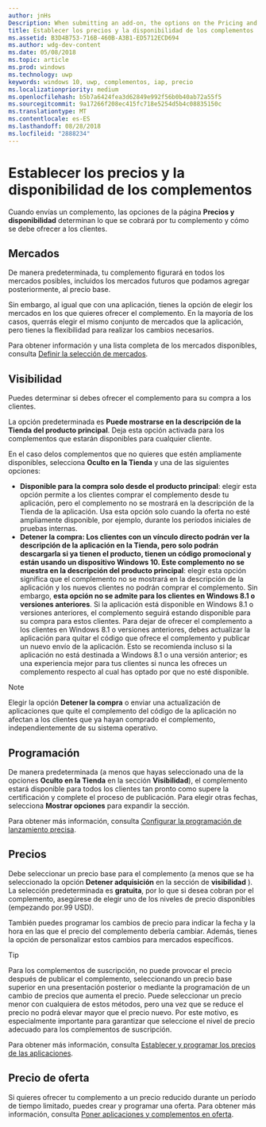 ```yaml
---
author: jnHs
Description: When submitting an add-on, the options on the Pricing and availability page determine what to charge for your add-on and how it should be offered to customers.
title: Establecer los precios y la disponibilidad de los complementos
ms.assetid: B3D4B753-716B-460B-A3B1-ED5712ECD694
ms.author: wdg-dev-content
ms.date: 05/08/2018
ms.topic: article
ms.prod: windows
ms.technology: uwp
keywords: windows 10, uwp, complementos, iap, precio
ms.localizationpriority: medium
ms.openlocfilehash: b5b7a6424fea3d62849e992f56b0b40ab72a55f5
ms.sourcegitcommit: 9a17266f208ec415fc718e5254d5b4c08835150c
ms.translationtype: MT
ms.contentlocale: es-ES
ms.lasthandoff: 08/28/2018
ms.locfileid: "2888234"
---
```

# <a name="set-add-on-pricing-and-availability"></a>Establecer los precios y la disponibilidad de los complementos


Cuando envías un complemento, las opciones de la página **Precios y disponibilidad** determinan lo que se cobrará por tu complemento y cómo se debe ofrecer a los clientes.

## <a name="markets"></a>Mercados

De manera predeterminada, tu complemento figurará en todos los mercados posibles, incluidos los mercados futuros que podamos agregar posteriormente, al precio base.

Sin embargo, al igual que con una aplicación, tienes la opción de elegir los mercados en los que quieres ofrecer el complemento. En la mayoría de los casos, querrás elegir el mismo conjunto de mercados que la aplicación, pero tienes la flexibilidad para realizar los cambios necesarios. 

Para obtener información y una lista completa de los mercados disponibles, consulta [Definir la selección de mercados](define-pricing-and-market-selection.md).

## <a name="visibility"></a>Visibilidad

Puedes determinar si debes ofrecer el complemento para su compra a los clientes. 

La opción predeterminada es **Puede mostrarse en la descripción de la Tienda del producto principal**. Deja esta opción activada para los complementos que estarán disponibles para cualquier cliente. 

En el caso delos complementos que no quieres que estén ampliamente disponibles, selecciona **Oculto en la Tienda** y una de las siguientes opciones:

-   **Disponible para la compra solo desde el producto principal**: elegir esta opción permite a los clientes comprar el complemento desde tu aplicación, pero el complemento no se mostrará en la descripción de la Tienda de la aplicación. Usa esta opción solo cuando la oferta no esté ampliamente disponible, por ejemplo, durante los períodos iniciales de pruebas internas.
-   **Detener la compra: Los clientes con un vínculo directo podrán ver la descripción de la aplicación en la Tienda, pero solo podrán descargarla si ya tienen el producto, tienen un código promocional y están usando un dispositivo Windows 10. Este complemento no se muestra en la descripción del producto principal**: elegir esta opción significa que el complemento no se mostrará en la descripción de la aplicación y los nuevos clientes no podrán comprar el complemento. Sin embargo, **esta opción no se admite para los clientes en Windows 8.1 o versiones anteriores**. Si la aplicación está disponible en Windows 8.1 o versiones anteriores, el complemento seguirá estando disponible para su compra para estos clientes. Para dejar de ofrecer el complemento a los clientes en Windows 8.1 o versiones anteriores, debes actualizar la aplicación para quitar el código que ofrece el complemento y publicar un nuevo envío de la aplicación. Esto se recomienda incluso si la aplicación no está destinada a Windows 8.1 o una versión anterior; es una experiencia mejor para tus clientes si nunca les ofreces un complemento respecto al cual has optado por que no esté disponible.
    
 > [!NOTE] 
 > Elegir la opción **Detener la compra** o enviar una actualización de aplicaciones que quite el complemento del código de la aplicación no afectan a los clientes que ya hayan comprado el complemento, independientemente de su sistema operativo.


## <a name="schedule"></a>Programación

De manera predeterminada (a menos que hayas seleccionado una de la opciones **Oculto en la Tienda** en la sección **Visibilidad**), el complemento estará disponible para todos los clientes tan pronto como supere la certificación y complete el proceso de publicación. Para elegir otras fechas, selecciona **Mostrar opciones** para expandir la sección. 

Para obtener más información, consulta [Configurar la programación de lanzamiento precisa](configure-precise-release-scheduling.md).


## <a name="pricing"></a>Precios

Debe seleccionar un precio base para el complemento (a menos que se ha seleccionado la opción **Detener adquisición** en la sección de **visibilidad** ). La selección predeterminada es **gratuita**, por lo que si desea cobran por el complemento, asegúrese de elegir uno de los niveles de precio disponibles (empezando por.99 USD).

También puedes programar los cambios de precio para indicar la fecha y la hora en las que el precio del complemento debería cambiar. Además, tienes la opción de personalizar estos cambios para mercados específicos. 

> [!TIP]
> Para los complementos de suscripción, no puede provocar el precio después de publicar el complemento, seleccionando un precio base superior en una presentación posterior o mediante la programación de un cambio de precios que aumenta el precio. Puede seleccionar un precio menor con cualquiera de estos métodos, pero una vez que se reduce el precio no podrá elevar mayor que el precio nuevo. Por este motivo, es especialmente importante para garantizar que seleccione el nivel de precio adecuado para los complementos de suscripción. 

Para obtener más información, consulta [Establecer y programar los precios de las aplicaciones](set-and-schedule-app-pricing.md).


## <a name="sale-pricing"></a>Precio de oferta

Si quieres ofrecer tu complemento a un precio reducido durante un período de tiempo limitado, puedes crear y programar una oferta. Para obtener más información, consulta [Poner aplicaciones y complementos en oferta](put-apps-and-add-ons-on-sale.md).




